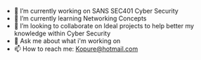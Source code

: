 - 🔭 I’m currently working on SANS SEC401 Cyber Security
- 🌱 I’m currently learning Networking Concepts
- 👯 I’m looking to collaborate on Ideal projects to help better my knowledge within Cyber Security
- 💬 Ask me about what i'm working on
- 📫 How to reach me: Kopure@hotmail.com 
